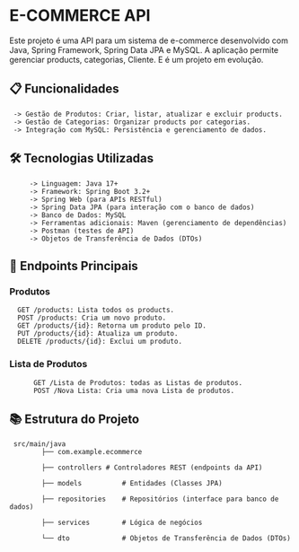 
# E-COMMERCE API

Este projeto é uma API para um sistema de e-commerce desenvolvido com Java, Spring Framework, Spring Data JPA e MySQL. A aplicação permite gerenciar products, categorias, Cliente. E é um projeto em evolução.

## 📋 Funcionalidades 

     -> Gestão de Produtos: Criar, listar, atualizar e excluir products.
     -> Gestão de Categorias: Organizar products por categorias.
     -> Integração com MySQL: Persistência e gerenciamento de dados.

## 🛠️ Tecnologias Utilizadas 

         -> Linguagem: Java 17+
         -> Framework: Spring Boot 3.2+
         -> Spring Web (para APIs RESTful)
         -> Spring Data JPA (para interação com o banco de dados)
         -> Banco de Dados: MySQL
         -> Ferramentas adicionais: Maven (gerenciamento de dependências)
         -> Postman (testes de API)
         -> Objetos de Transferência de Dados (DTOs)

  ## 📖 Endpoints Principais 

<h3>Produtos</h3>

      GET /products: Lista todos os products.
      POST /products: Cria um novo produto.
      GET /products/{id}: Retorna um produto pelo ID.
      PUT /products/{id}: Atualiza um produto.
      DELETE /products/{id}: Exclui um produto.

<h3>Lista de Produtos</h3>

          GET /Lista de Produtos: todas as Listas de produtos.
          POST /Nova Lista: Cria uma nova Lista de produtos.


## 📚 Estrutura do Projeto

     src/main/java
            ├── com.example.ecommerce

            ├── controllers # Controladores REST (endpoints da API)

            ├── models          # Entidades (Classes JPA)

            ├── repositories    # Repositórios (interface para banco de dados)

            ├── services        # Lógica de negócios

            └── dto             # Objetos de Transferência de Dados (DTOs)

